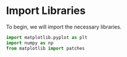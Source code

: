 # Import Libraries

To begin, we will import the necessary libraries.

```python
import matplotlib.pyplot as plt
import numpy as np
from matplotlib import patches
```

#
